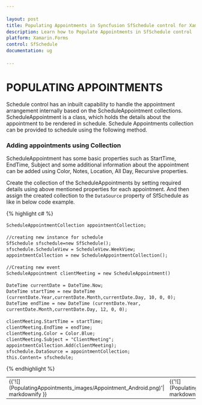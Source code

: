 ```yaml
---

layout: post
title: Populating Appointments in Syncfusion SfSchedule control for Xamarin.Forms
description: Learn how to Populate Appointments in SfSchedule control
platform: Xamarin.Forms
control: SfSchedule
documentation: ug

---
```



# POPULATING APPOINTMENTS

Schedule control has an inbuilt capability to handle the appointment arrangement internally based on the ScheduleAppointment collections. ScheduleAppointment is a class, which holds the details about the appointment to be rendered in schedule. Schedule Appointments collection can be provided to schedule using the following method.

### Adding appointments using Collection

ScheduleAppointment has some basic properties such as StartTime, EndTime, Subject and some additional information about the appointment can be added using Color, Notes, Location, All Day, Recursive properties.

Create the collection of the ScheduleAppointments by setting required details using above mentioned properties for each appointment. And then assign the created collection to the `DataSource` property of SfSchedule as like in below code example.

{% highlight c# %}
    
    ScheduleAppointmentCollection appointmentCollection;
    
    //creating new instance for schedule
    SfSchedule sfschedule=new SfSchedule();
    sfschedule.ScheduleView = ScheduleView.WeekView;
    appointmentCollection = new ScheduleAppointmentCollection();
    
    //Creating new event
    ScheduleAppointment clientMeeting = new ScheduleAppointment()
    
    DateTime currentDate = DateTime.Now;
    DateTime startTime = new DateTime (currentDate.Year,currentDate.Month,currentDate.Day, 10, 0, 0); 
    DateTime endTime = new DateTime (currentDate.Year, currentDate.Month,currentDate.Day, 12, 0, 0);
    
    clientMeeting.StartTime = startTime;
    clientMeeting.EndTime = endTime;
    clientMeeting.Color = Color.Blue;
    clientMeeting.Subject = "ClientMeeting";
    appointmentCollection.Add(clientMeeting);
    sfschedule.DataSource = appointmentCollection;
    this.Content= sfschedule;
    
{% endhighlight %}

<table>
<tr>
<td>
{{'![](PopulatingAppointments_images/Appointment_Android.png)'| markdownify }}
</td><td>
{{'![](PopulatingAppointments_images/Appointment_iOS.png)'| markdownify }}
</td><td>
{{'![](PopulatingAppointments_images/Appointments_WP.png)'| markdownify }}
</td></tr>
</table>